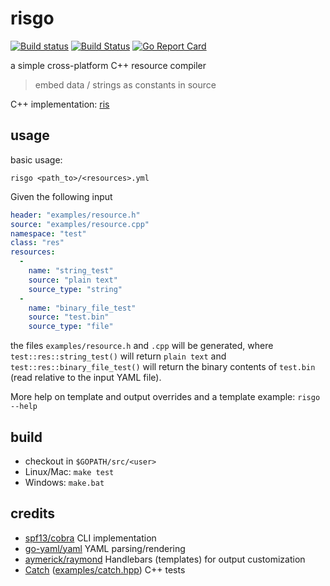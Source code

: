 # risgo


[![Build status](https://ci.appveyor.com/api/projects/status/m5guafacv4a2j7yu/branch/master?svg=true)](https://ci.appveyor.com/project/d-led/risgo/branch/master) [![Build Status](https://travis-ci.org/d-led/risgo.svg?branch=master)](https://travis-ci.org/d-led/risgo) [![Go Report Card](https://goreportcard.com/badge/github.com/d-led/risgo)](https://goreportcard.com/report/github.com/d-led/risgo)


a simple cross-platform C++ resource compiler
> embed data / strings as constants in source

C++ implementation: [ris](https://github.com/d-led/ris)

## usage

basic usage:

```
risgo <path_to>/<resources>.yml
```

Given the following input

```yaml
header: "examples/resource.h"
source: "examples/resource.cpp"
namespace: "test"
class: "res"
resources:
  -
    name: "string_test"
    source: "plain text"
    source_type: "string"
  -
    name: "binary_file_test"
    source: "test.bin"
    source_type: "file"
```

the files `examples/resource.h` and `.cpp` will be generated, where `test::res::string_test()` will return `plain text` and `test::res::binary_file_test()` will return the binary contents of `test.bin` (read relative to the input YAML file).

More help on template and output overrides and a template example: `risgo --help`

## build

- checkout in `$GOPATH/src/<user>`
- Linux/Mac: `make test`
- Windows: `make.bat`

## credits

- [spf13/cobra](https://github.com/spf13/cobra) CLI implementation
- [go-yaml/yaml](https://github.com/go-yaml/yaml) YAML parsing/rendering
- [aymerick/raymond](https://github.com/aymerick/raymond) Handlebars (templates) for output customization
- [Catch](http://catch-lib.net) ([examples/catch.hpp](examples/catch.hpp)) C++ tests
